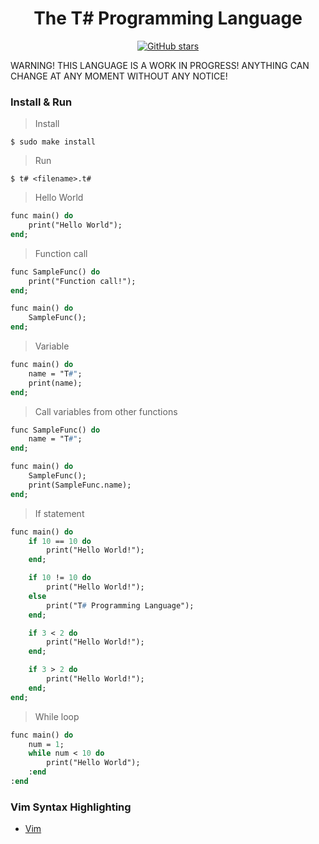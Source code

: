 <div align="center">
    <h1> The T# Programming Language</h1>
    <a href="https://github.com/ibukiyoshidaa/Tsharp/stargazers"><img alt="GitHub stars" src="https://img.shields.io/github/stars/ibukiyoshidaa/Tsharp?color=blue"></a>
</div>

WARNING! THIS LANGUAGE IS A WORK IN PROGRESS! ANYTHING CAN CHANGE AT ANY MOMENT WITHOUT ANY NOTICE!

### Install & Run

> Install
```
$ sudo make install
```

> Run
```
$ t# <filename>.t#
```

> Hello World
```pascal
func main() do
    print("Hello World");
end;
```

> Function call
```pascal
func SampleFunc() do
    print("Function call!");
end;

func main() do
    SampleFunc();
end;
```

> Variable
```pascal
func main() do
    name = "T#";
    print(name);
end;
```

> Call variables from other functions
```pascal
func SampleFunc() do
    name = "T#";
end;

func main() do
    SampleFunc();
    print(SampleFunc.name);
end;
```

> If statement
```pascal
func main() do
    if 10 == 10 do
        print("Hello World!");
    end;

    if 10 != 10 do
        print("Hello World!");
    else
        print("T# Programming Language");
    end;

    if 3 < 2 do
        print("Hello World!");
    end;

    if 3 > 2 do
        print("Hello World!");
    end;
end;
```

> While loop
```pascal
func main() do
    num = 1;
    while num < 10 do
        print("Hello World");
    :end
:end
```

### Vim Syntax Highlighting

- <a href="https://github.com/ibukiyoshidaa/Tsharp/blob/main/editor/tsharp.vim">Vim</a>
